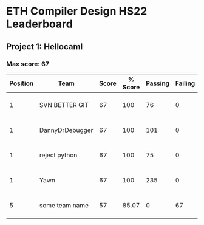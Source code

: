 # ETH Compiler Design HS22 Leaderboard

## Project 1: Hellocaml

### Max score: 67

| Position | Team | Score | % Score | Passing | Failing | First best submission |
| --- | --- | --- | --- | --- | --- | --- |
| 1| SVN BETTER GIT | 67 | 100 | 76 | 0 | 28.9.2022, 08:45:20 (UTC) |
| 1| DannyDrDebugger | 67 | 100 | 101 | 0 | 28.9.2022, 10:34:52 (UTC) |
| 1| reject python | 67 | 100 | 75 | 0 | 28.9.2022, 18:36:12 (UTC) |
| 1| Yawn | 67 | 100 | 235 | 0 | 1.10.2022, 17:04:57 (UTC) |
| 5| some team name | 57 | 85.07 | 0 | 67 | 28.9.2022, 14:41:50 (UTC) |


